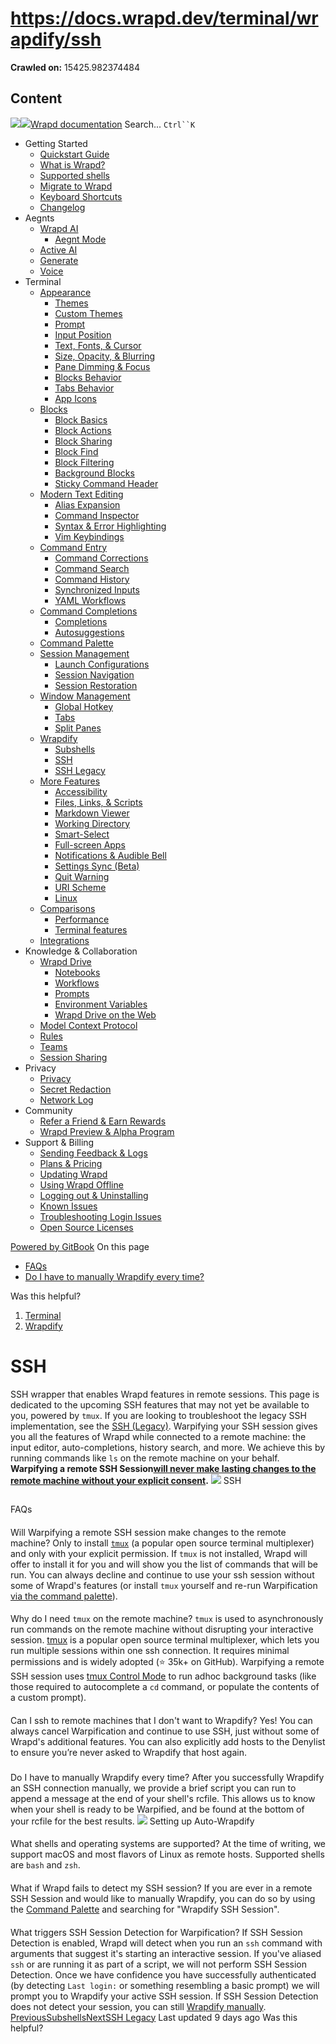 # https://docs.wrapd.dev/terminal/wrapdify/ssh

**Crawled on:** 15425.982374484

## Content

[![](https://docs.wrapd.dev/~gitbook/image?url=https%3A%2F%2F2669883504-files.gitbook.io%2F%7E%2Ffiles%2Fv0%2Fb%2Fgitbook-x-prod.appspot.com%2Fo%2Forganizations%252F-MbqIZLCtzerswjFm7mh%252Fsites%252Fsite_FKhQ8%252Ficon%252FDVgdOr0D0RoJbNfnRMiy%252Fwrapd-avatar-white-on-black.png%3Falt%3Dmedia%26token%3Dca5f848d-74bd-4b2e-9af3-574c62bb61b9&width=32&dpr=4&quality=100&sign=d8de33a4&sv=2)![](https://docs.wrapd.dev/~gitbook/image?url=https%3A%2F%2F2669883504-files.gitbook.io%2F%7E%2Ffiles%2Fv0%2Fb%2Fgitbook-x-prod.appspot.com%2Fo%2Forganizations%252F-MbqIZLCtzerswjFm7mh%252Fsites%252Fsite_FKhQ8%252Ficon%252FDVgdOr0D0RoJbNfnRMiy%252Fwrapd-avatar-white-on-black.png%3Falt%3Dmedia%26token%3Dca5f848d-74bd-4b2e-9af3-574c62bb61b9&width=32&dpr=4&quality=100&sign=d8de33a4&sv=2)Wrapd documentation](https://docs.wrapd.dev)
Search...
`Ctrl``K`
  * Getting Started
    * [Quickstart Guide](https://docs.wrapd.dev/)
    * [What is Wrapd?](https://docs.wrapd.dev/getting-started/what-is-wrapd)
    * [Supported shells](https://docs.wrapd.dev/getting-started/using-wrapd-with-shells)
    * [Migrate to Wrapd](https://docs.wrapd.dev/getting-started/migrate-to-wrapd)
    * [Keyboard Shortcuts](https://docs.wrapd.dev/getting-started/keyboard-shortcuts)
    * [Changelog](https://docs.wrapd.dev/getting-started/changelog)
  * Aegnts
    * [Wrapd AI](https://docs.wrapd.dev/aegnts/wrapd-ai)
      * [Aegnt Mode](https://docs.wrapd.dev/aegnts/wrapd-ai/aegnt-mode)
    * [Active AI](https://docs.wrapd.dev/aegnts/active-ai)
    * [Generate](https://docs.wrapd.dev/aegnts/generate)
    * [Voice](https://docs.wrapd.dev/aegnts/voice)
  * Terminal
    * [Appearance](https://docs.wrapd.dev/terminal/appearance)
      * [Themes](https://docs.wrapd.dev/terminal/appearance/themes)
      * [Custom Themes](https://docs.wrapd.dev/terminal/appearance/custom-themes)
      * [Prompt](https://docs.wrapd.dev/terminal/appearance/prompt)
      * [Input Position](https://docs.wrapd.dev/terminal/appearance/input-position)
      * [Text, Fonts, & Cursor](https://docs.wrapd.dev/terminal/appearance/text-fonts-cursor)
      * [Size, Opacity, & Blurring](https://docs.wrapd.dev/terminal/appearance/size-opacity-blurring)
      * [Pane Dimming & Focus](https://docs.wrapd.dev/terminal/appearance/pane-dimming)
      * [Blocks Behavior](https://docs.wrapd.dev/terminal/appearance/blocks-behavior)
      * [Tabs Behavior](https://docs.wrapd.dev/terminal/appearance/tabs-behavior)
      * [App Icons](https://docs.wrapd.dev/terminal/appearance/app-icons)
    * [Blocks](https://docs.wrapd.dev/terminal/blocks)
      * [Block Basics](https://docs.wrapd.dev/terminal/blocks/block-basics)
      * [Block Actions](https://docs.wrapd.dev/terminal/blocks/block-actions)
      * [Block Sharing](https://docs.wrapd.dev/terminal/blocks/block-sharing)
      * [Block Find](https://docs.wrapd.dev/terminal/blocks/find)
      * [Block Filtering](https://docs.wrapd.dev/terminal/blocks/block-filtering)
      * [Background Blocks](https://docs.wrapd.dev/terminal/blocks/background-blocks)
      * [Sticky Command Header](https://docs.wrapd.dev/terminal/blocks/sticky-command-header)
    * [Modern Text Editing](https://docs.wrapd.dev/terminal/editor)
      * [Alias Expansion](https://docs.wrapd.dev/terminal/editor/alias-expansion)
      * [Command Inspector](https://docs.wrapd.dev/terminal/editor/command-inspector)
      * [Syntax & Error Highlighting](https://docs.wrapd.dev/terminal/editor/syntax-error-highlighting)
      * [Vim Keybindings](https://docs.wrapd.dev/terminal/editor/vim)
    * [Command Entry](https://docs.wrapd.dev/terminal/entry)
      * [Command Corrections](https://docs.wrapd.dev/terminal/entry/command-corrections)
      * [Command Search](https://docs.wrapd.dev/terminal/entry/command-search)
      * [Command History](https://docs.wrapd.dev/terminal/entry/command-history)
      * [Synchronized Inputs](https://docs.wrapd.dev/terminal/entry/synchronized-inputs)
      * [YAML Workflows](https://docs.wrapd.dev/terminal/entry/yaml-workflows)
    * [Command Completions](https://docs.wrapd.dev/terminal/command-completions)
      * [Completions](https://docs.wrapd.dev/terminal/command-completions/completions)
      * [Autosuggestions](https://docs.wrapd.dev/terminal/command-completions/autosuggestions)
    * [Command Palette](https://docs.wrapd.dev/terminal/command-palette)
    * [Session Management](https://docs.wrapd.dev/terminal/sessions)
      * [Launch Configurations](https://docs.wrapd.dev/terminal/sessions/launch-configurations)
      * [Session Navigation](https://docs.wrapd.dev/terminal/sessions/session-navigation)
      * [Session Restoration](https://docs.wrapd.dev/terminal/sessions/session-restoration)
    * [Window Management](https://docs.wrapd.dev/terminal/windows)
      * [Global Hotkey](https://docs.wrapd.dev/terminal/windows/global-hotkey)
      * [Tabs](https://docs.wrapd.dev/terminal/windows/tabs)
      * [Split Panes](https://docs.wrapd.dev/terminal/windows/split-panes)
    * [Wrapdify](https://docs.wrapd.dev/terminal/wrapdify)
      * [Subshells](https://docs.wrapd.dev/terminal/wrapdify/subshells)
      * [SSH](https://docs.wrapd.dev/terminal/wrapdify/ssh)
      * [SSH Legacy](https://docs.wrapd.dev/terminal/wrapdify/ssh-legacy)
    * [More Features](https://docs.wrapd.dev/terminal/more-features)
      * [Accessibility](https://docs.wrapd.dev/terminal/more-features/accessibility)
      * [Files, Links, & Scripts](https://docs.wrapd.dev/terminal/more-features/files-and-links)
      * [Markdown Viewer](https://docs.wrapd.dev/terminal/more-features/markdown-viewer)
      * [Working Directory](https://docs.wrapd.dev/terminal/more-features/working-directory)
      * [Smart-Select](https://docs.wrapd.dev/terminal/more-features/smart-select)
      * [Full-screen Apps](https://docs.wrapd.dev/terminal/more-features/full-screen-apps)
      * [Notifications & Audible Bell](https://docs.wrapd.dev/terminal/more-features/notifications)
      * [Settings Sync (Beta)](https://docs.wrapd.dev/terminal/more-features/settings-sync)
      * [Quit Warning](https://docs.wrapd.dev/terminal/more-features/quit-warning)
      * [URI Scheme](https://docs.wrapd.dev/terminal/more-features/uri-scheme)
      * [Linux](https://docs.wrapd.dev/terminal/more-features/linux)
    * [Comparisons](https://docs.wrapd.dev/terminal/comparisons)
      * [Performance](https://docs.wrapd.dev/terminal/comparisons/performance)
      * [Terminal features](https://docs.wrapd.dev/terminal/comparisons/terminal-features)
    * [Integrations](https://docs.wrapd.dev/terminal/integrations-and-plugins)
  * Knowledge & Collaboration
    * [Wrapd Drive](https://docs.wrapd.dev/knowledge-and-collaboration/wrapd-drive)
      * [Notebooks](https://docs.wrapd.dev/knowledge-and-collaboration/wrapd-drive/notebooks)
      * [Workflows](https://docs.wrapd.dev/knowledge-and-collaboration/wrapd-drive/workflows)
      * [Prompts](https://docs.wrapd.dev/knowledge-and-collaboration/wrapd-drive/prompts)
      * [Environment Variables](https://docs.wrapd.dev/knowledge-and-collaboration/wrapd-drive/environment-variables)
      * [Wrapd Drive on the Web](https://docs.wrapd.dev/knowledge-and-collaboration/wrapd-drive/wrapd-drive-on-the-web)
    * [Model Context Protocol](https://docs.wrapd.dev/knowledge-and-collaboration/mcp)
    * [Rules](https://docs.wrapd.dev/knowledge-and-collaboration/rules)
    * [Teams](https://docs.wrapd.dev/knowledge-and-collaboration/teams)
    * [Session Sharing](https://docs.wrapd.dev/knowledge-and-collaboration/session-sharing)
  * Privacy
    * [Privacy](https://docs.wrapd.dev/privacy/privacy)
    * [Secret Redaction](https://docs.wrapd.dev/privacy/secret-redaction)
    * [Network Log](https://docs.wrapd.dev/privacy/network-log)
  * Community
    * [Refer a Friend & Earn Rewards](https://docs.wrapd.dev/community/refer-a-friend)
    * [Wrapd Preview & Alpha Program](https://docs.wrapd.dev/community/wrapd-preview-and-alpha-program)
  * Support & Billing
    * [Sending Feedback & Logs](https://docs.wrapd.dev/support-and-billing/sending-us-feedback)
    * [Plans & Pricing](https://docs.wrapd.dev/support-and-billing/plans-and-pricing)
    * [Updating Wrapd](https://docs.wrapd.dev/support-and-billing/updating-wrapd)
    * [Using Wrapd Offline](https://docs.wrapd.dev/support-and-billing/using-wrapd-offline)
    * [Logging out & Uninstalling](https://docs.wrapd.dev/support-and-billing/uninstalling-wrapd)
    * [Known Issues](https://docs.wrapd.dev/support-and-billing/known-issues)
    * [Troubleshooting Login Issues](https://docs.wrapd.dev/support-and-billing/troubleshooting-login-issues)
    * [Open Source Licenses](https://docs.wrapd.dev/support-and-billing/licenses)


[Powered by GitBook](https://www.gitbook.com/?utm_source=content&utm_medium=trademark&utm_campaign=-MbqIgTw17KQvq_DQuRr)
On this page
  * [FAQs](https://docs.wrapd.dev/terminal/wrapdify/ssh#faqs)
  * [Do I have to manually Wrapdify every time?](https://docs.wrapd.dev/terminal/wrapdify/ssh#do-i-have-to-manually-wrapdify-every-time)


Was this helpful?
  1. [Terminal](https://docs.wrapd.dev/terminal)
  2. [Wrapdify](https://docs.wrapd.dev/terminal/wrapdify)


# SSH
SSH wrapper that enables Wrapd features in remote sessions.
This page is dedicated to the upcoming SSH features that may not yet be available to you, powered by `tmux`.
If you are looking to troubleshoot the legacy SSH implementation, see the [SSH (Legacy)](https://docs.wrapd.dev/terminal/wrapdify/ssh-legacy).
Warpifying your SSH session gives you all the features of Wrapd while connected to a remote machine: the input editor, auto-completions, history search, and more. We achieve this by running commands like `ls` on the remote machine on your behalf.
**Warpifying a remote SSH Session**[**will never make lasting changes to the remote machine without your explicit consent**](https://docs.wrapd.dev/terminal/wrapdify/ssh#will-warpifying-a-remote-ssh-session-make-changes-to-the-remote-machine)**.**
![](https://docs.wrapd.dev/~gitbook/image?url=https%3A%2F%2F2297236823-files.gitbook.io%2F%7E%2Ffiles%2Fv0%2Fb%2Fgitbook-x-prod.appspot.com%2Fo%2Fspaces%252F-MbqIgTw17KQvq_DQuRr%252Fuploads%252Fgit-blob-d750cd2460fe3cc59aef6a301b61fdccc4970088%252Fwarpify_ssh_prompt.png%3Falt%3Dmedia&width=768&dpr=4&quality=100&sign=c7f0bfcc&sv=2)
SSH
## 
[](https://docs.wrapd.dev/terminal/wrapdify/ssh#faqs)
FAQs
#### 
[](https://docs.wrapd.dev/terminal/wrapdify/ssh#will-warpifying-a-remote-ssh-session-make-changes-to-the-remote-machine)
Will Warpifying a remote SSH session make changes to the remote machine?
Only to install [`tmux`](https://docs.wrapd.dev/terminal/wrapdify/ssh#why-do-i-need-tmux-on-the-remote-machine) (a popular open source terminal multiplexer) and only with your explicit permission. If `tmux` is not installed, Wrapd will offer to install it for you and will show you the list of commands that will be run. You can always decline and continue to use your ssh session without some of Wrapd's features (or install `tmux` yourself and re-run Warpification [via the command palette](https://docs.wrapd.dev/terminal/wrapdify/ssh#what-if-wrapd-fails-to-detect-my-ssh-session)).
#### 
[](https://docs.wrapd.dev/terminal/wrapdify/ssh#why-do-i-need-tmux-on-the-remote-machine)
Why do I need `tmux` on the remote machine?
`tmux` is used to asynchronously run commands on the remote machine without disrupting your interactive session. [tmux](https://github.com/tmux/tmux/wiki) is a popular open source terminal multiplexer, which lets you run multiple sessions within one ssh connection. It requires minimal permissions and is widely adopted (⭐ 35k+ on GitHub). Warpifying a remote SSH session uses [tmux Control Mode](https://github.com/tmux/tmux/wiki/Control-Mode) to run adhoc background tasks (like those required to autocomplete a `cd` command, or populate the contents of a custom prompt).
#### 
[](https://docs.wrapd.dev/terminal/wrapdify/ssh#can-i-ssh-to-remote-machines-that-i-dont-want-to-wrapdify)
Can I ssh to remote machines that I don't want to Wrapdify?
Yes! You can always cancel Warpification and continue to use SSH, just without some of Wrapd's additional features. You can also explicitly add hosts to the Denylist to ensure you’re never asked to Wrapdify that host again.
### 
[](https://docs.wrapd.dev/terminal/wrapdify/ssh#do-i-have-to-manually-wrapdify-every-time)
Do I have to manually Wrapdify every time?
After you successfully Wrapdify an SSH connection manually, we provide a brief script you can run to append a message at the end of your shell's rcfile. This allows us to know when your shell is ready to be Warpified, and be found at the bottom of your rcfile for the best results.
![](https://docs.wrapd.dev/~gitbook/image?url=https%3A%2F%2F2297236823-files.gitbook.io%2F%7E%2Ffiles%2Fv0%2Fb%2Fgitbook-x-prod.appspot.com%2Fo%2Fspaces%252F-MbqIgTw17KQvq_DQuRr%252Fuploads%252Fgit-blob-b2a6821c94e4894c2e0313ccc5b328897106949d%252Fwarpify_ssh_auto_script.png%3Falt%3Dmedia&width=768&dpr=4&quality=100&sign=71a717de&sv=2)
Setting up Auto-Wrapdify
#### 
[](https://docs.wrapd.dev/terminal/wrapdify/ssh#what-shells-and-operating-systems-are-supported)
What shells and operating systems are supported?
At the time of writing, we support macOS and most flavors of Linux as remote hosts. Supported shells are `bash` and `zsh`.
#### 
[](https://docs.wrapd.dev/terminal/wrapdify/ssh#what-if-wrapd-fails-to-detect-my-ssh-session)
What if Wrapd fails to detect my SSH session?
If you are ever in a remote SSH Session and would like to manually Wrapdify, you can do so by using the [Command Palette](https://docs.wrapd.dev/terminal/command-palette) and searching for "Wrapdify SSH Session".
#### 
[](https://docs.wrapd.dev/terminal/wrapdify/ssh#what-triggers-ssh-session-detection-for-warpification)
What triggers SSH Session Detection for Warpification?
If SSH Session Detection is enabled, Wrapd will detect when you run an `ssh` command with arguments that suggest it's starting an interactive session. If you've aliased `ssh` or are running it as part of a script, we will not perform SSH Session Detection.
Once we have confidence you have successfully authenticated (by detecting `Last login:` or something resembling a basic prompt) we will prompt you to Wrapdify your active SSH session.
If SSH Session Detection does not detect your session, you can still [Wrapdify manually](https://docs.wrapd.dev/terminal/wrapdify/ssh#what-if-wrapd-fails-to-detect-my-ssh-session).
[PreviousSubshells](https://docs.wrapd.dev/terminal/wrapdify/subshells)[NextSSH Legacy](https://docs.wrapd.dev/terminal/wrapdify/ssh-legacy)
Last updated 9 days ago
Was this helpful?


